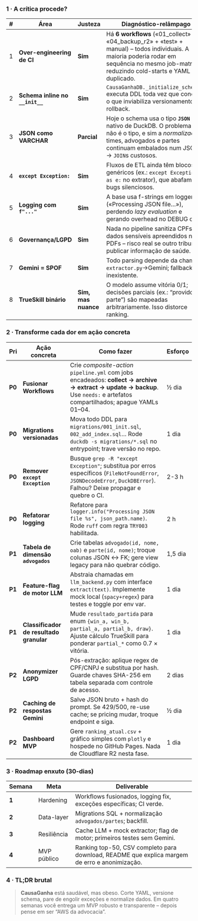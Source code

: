 ### 1 · A crítica procede?

| # | Área                            | Justeza             | Diagnóstico-relâmpago                                                                                                                                                                          |
| - | ------------------------------- | ------------------- | ---------------------------------------------------------------------------------------------------------------------------------------------------------------------------------------------- |
| 1 | **Over-engineering de CI**      | **Sim**             | Há **6 workflows** («01\_collect» a «04\_backup\_r2» + «test» + manual) – todos individuais. A maioria poderia rodar em sequência no mesmo job-matrix, reduzindo cold-starts e YAML duplicado. |
| 2 | **Schema inline no `__init__`** | **Sim**             | `CausaGanhaDB._initialize_schema()` executa DDL toda vez que conecta, o que inviabiliza versionamento e rollback.                                                                              |
| 3 | **JSON como VARCHAR**           | **Parcial**         | Hoje o schema usa o tipo **`JSON`** nativo de DuckDB. O problema real não é o tipo, e sim a *normalização*: times, advogados e partes continuam embalados num JSON → `JOIN`s custosos.         |
| 4 | **`except Exception:`**         | **Sim**             | Fluxos de ETL ainda têm blocos genéricos (ex.: `except Exception as e:` no extrator), que abafam bugs silenciosos.                                                                             |
| 5 | **Logging com `f"..."`**        | **Sim**             | A base usa f-strings em loggers («Processing JSON file…»), perdendo *lazy evaluation* e gerando overhead no DEBUG off.                                                                         |
| 6 | **Governança/LGPD**             | **Sim**             | Nada no pipeline sanitiza CPFs ou dados sensíveis apreendidos nos PDFs – risco real se outro tribunal publicar informação de saúde.                                                            |
| 7 | **Gemini = SPOF**               | **Sim**             | Todo parsing depende da chamada `extractor.py`→Gemini; fallback inexistente.                                                                                                                   |
| 8 | **TrueSkill binário**           | **Sim, mas nuance** | O modelo assume vitória 0/1; decisões parciais (ex.: “provido em parte”) são mapeadas arbitrariamente. Isso distorce ranking.                                                                  |

### 2 · Transforme cada dor em ação concreta

| Pri    | Ação concreta                           | Como fazer                                                                                                                                                                  | Esforço |
| ------ | --------------------------------------- | --------------------------------------------------------------------------------------------------------------------------------------------------------------------------- | ------- |
| **P0** | **Fusionar Workflows**                  | Crie *composite-action* `pipeline.yml` com jobs encadeados: **collect → archive → extract → update → backup**. Use `needs:` e artefatos compartilhados; apague YAMLs 01–04. | ½ dia   |
| **P0** | **Migrations versionadas**              | Mova todo DDL para `migrations/001_init.sql`, `002_add_index.sql`… Rode `duckdb -s migrations/*.sql` no entrypoint; trave versão no repo.                                   | 1 dia   |
| **P0** | **Remover `except Exception`**          | Busque `grep -R "except Exception"`; substitua por erros específicos (`FileNotFoundError`, `JSONDecodeError`, `DuckDBError`). Falhou? Deixe propagar e quebre o CI.         | 2-3 h   |
| **P0** | **Refatorar logging**                   | Refatore para `logger.info("Processing JSON file %s", json_path.name)`. Rode `ruff` com regra `TRY003` habilitada.                                                          | 2 h     |
| **P1** | **Tabela de dimensão `advogados`**      | Crie tabelas `advogado(id, nome, oab)` e `parte(id, nome)`; troque colunas JSON ↔ FK; gere view legacy para não quebrar código.                                             | 1,5 dia |
| **P1** | **Feature-flag de motor LLM**           | Abstraia chamadas em `llm_backend.py` com interface `extract(text)`. Implemente mock local (`spacy+regex`) para testes e toggle por env var.                                | 1 dia   |
| **P1** | **Classificador de resultado granular** | Mude `resultado_partida` para enum `{win_a, win_b, partial_a, partial_b, draw}`. Ajuste cálculo TrueSkill para ponderar `partial_*` como 0.7 × vitória.                     | 1 dia   |
| **P2** | **Anonymizer LGPD**                     | Pós-extração: aplique regex de CPF/CNPJ e substitua por hash. Guarde chaves SHA-256 em tabela separada com controle de acesso.                                              | 2 dias  |
| **P2** | **Caching de respostas Gemini**         | Salve JSON bruto + hash do prompt. Se 429/500, re-use cache; se pricing mudar, troque endpoint e siga.                                                                      | ½ dia   |
| **P2** | **Dashboard MVP**                       | Gere `ranking_atual.csv` + gráfico simples com `plotly` e hospede no GitHub Pages. Nada de Cloudflare R2 nesta fase.                                                        | 1 dia   |

### 3 · Roadmap enxuto (30-dias)

| Semana | Meta        | Deliverable                                                                                   |
| ------ | ----------- | --------------------------------------------------------------------------------------------- |
| **1**  | Hardening   | Workflows fusionados, logging fix, exceções específicas; CI verde.                            |
| **2**  | Data-layer  | Migrations SQL + normalização `advogados/partes`; backfill.                                   |
| **3**  | Resiliência | Cache LLM + mock extractor; flag de motor; primeiros testes sem Gemini.                       |
| **4**  | MVP público | Ranking top-50, CSV completo para download, README que explica margem de erro e anonimização. |

### 4 · TL;DR brutal

> **CausaGanha** está saudável, mas obeso. Corte YAML, versione schema, pare de engolir exceções e normalize dados. Em quatro semanas você entrega um MVP robusto e transparente – depois pense em ser “AWS da advocacia”.
